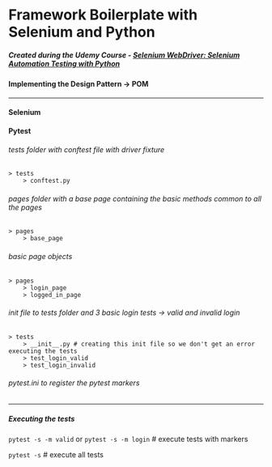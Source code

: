 # Framework Boilerplate with Selenium and Python


##### Created during the Udemy Course - [Selenium WebDriver: Selenium Automation Testing with Python](https://www.udemy.com/course/selenium-webdriver-python-course/)


#### Implementing the Design Pattern -> POM

***

#### Selenium

#### Pytest

###### tests folder with conftest file with driver fixture

    > tests
        > conftest.py

###### pages folder with a base page containing the basic methods common to all the pages

    > pages
        > base_page

###### basic page objects 

    > pages
        > login_page
        > logged_in_page

###### init file to tests folder and 3 basic login tests -> valid and invalid login

    > tests
        > __init__.py # creating this init file so we don't get an error executing the tests
        > test_login_valid 
        > test_login_invalid

###### pytest.ini to register the pytest markers

***

##### Executing the tests

`pytest -s -m valid` or `pytest -s -m login` # execute tests with markers

`pytest -s` # execute all tests


